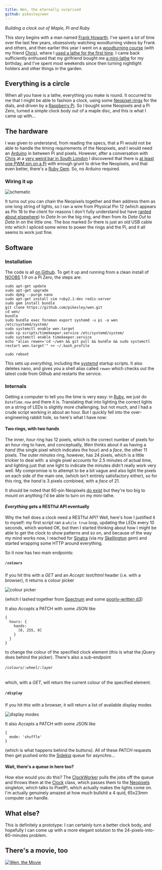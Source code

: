 ```yaml
---
title: Wen, the eternally surprised
github: pikesley/wen
---
```

_Building a clock out of Maple, Pi and Ruby_

This story begins with a man named [Frank Howarth](https://www.youtube.com/user/urbanTrash). I've spent a _lot_ of time over the last few years, obsessively watching woodturning videos by Frank and others, and then earlier this year I went on a [woodturning course](http://www.axminsterskillcentre.co.uk/course/Beginners-Woodturning-2-days-1.htm) (with my friend [Chris](https://twitter.com/elsmorian)), where I [used a lathe for the first time](https://www.flickr.com/photos/pikesley/albums/72157665435637176). I came back sufficiently enthused that my girlfriend bought me [a mini-lathe](http://www.chronos.ltd.uk/acatalog/copy_of_Lathes___Accessories.html) for my birthday, and I've spent most weekends since then turning nightlight holders and other things in the garden.

## Everything is a circle

When all you have is a lathe, everything you make is round. It occurred to me that I might be able to fashion a clock, using some [Neopixel rings](https://shop.pimoroni.com/products/adafruit-neopixel-ring-24-x-rgb-led-w-integrated-drivers) for the dials, and driven by a [Raspberry Pi](https://www.raspberrypi.org/products/pi-zero/). So I bought some Neopixels and a Pi Zero, turned a simple clock body out of a maple disc, and this is what I came up with...

## The hardware

I was given to understand, from reading the specs, that a Pi would not be able to handle the timing requirements of the Neopixels, and I would need an [Arduino](https://www.arduino.cc/en/Main/ArduinoBoardUno) in between Pi and pixels. However, after a conversation with [Chris](https://twitter.com/elsmorian) at a [very weird bar in South London](http://www.doitinlondon.co.uk/en/drink-and-food/little-nans-tropical-den-le-cocktail-bar-vient-se-nicher-a-peckham-19456) I discovered that there is [at least one PWM pin on a Pi](http://raspberrypi.stackexchange.com/questions/298/can-i-use-the-gpio-for-pulse-width-modulation-pwm) with enough grunt to drive the Neopixels, and that even better, there's a [Ruby Gem](https://github.com/TwP/pixel_pi). So, no Arduino required.

### Wiring it up

![schematic](http://svgur.com/i/DQ.svg)

It turns out you can chain the Neopixels together and then address them as one long string of lights, so I ran a wire from Physical Pin 12 (which appears as Pin 18 to the client for reasons I don't fully understand but have [ranted about elsewhere](https://www.youtube.com/watch?v=Dyg5tzi-H4s&feature=youtu.be&t=34m40s)) to _Data In_ on the big ring, and then from its _Data Out_ to _Data In_ on the little one. The box marked _5v_ there is just an old USB cable into which I spliced some wires to power the rings and the Pi, and it all seems to work just fine.

## Software

### Installation

The code is all [on Github](https://github.com/pikesley/wen). To get it up and running from a clean install of [NOOBS](https://www.raspberrypi.org/downloads/noobs/) 1.9 on a Pi Zero, the steps are:

    sudo apt-get update
    sudo apt-get upgrade
    sudo dpkg --purge nano
    sudo apt-get install vim ruby2.1-dev redis-server
    sudo gem install bundle
    git clone https://github.com/pikesley/wen.git
    cd wen/
    bundle
    sudo bundle exec foreman export systemd -u pi -a wen /etc/systemd/system/
    sudo systemctl enable wen.target
    sudo cp scripts/timekeeper.service /etc/systemd/system/
    sudo systemctl enable timekeeper.service
    echo "alias rewen='cd ~/wen && git pull && bundle && sudo systemctl restart wen.target'" >> ~/.bash_profile

    sudo reboot
    
This sets up _everything_, including the [systemd](https://wiki.debian.org/systemd) startup scripts. It also deletes nano, and gives you a shell alias called `rewen` which checks out the latest code from Github and restarts the service.

### Internals

Getting a computer to tell you the time is very easy: in [Ruby](https://www.ruby-lang.org/en/), we just do `DateTime.now` and there it is. Translating that into lighting the correct lights on a string of LEDs is slightly more challenging, but not much, and I had a crude script working in about an hour. But I quickly fell into the over-engineering rabbit hole, so here's what I have now:

#### Two rings, with two hands

The inner, _hour_ ring has 12 pixels, which is the correct number of pixels for an hour ring to have, and conceptually, _Wen_ thinks about it as having a _hand_ (the single pixel which indicates the hour) and a _face_, the other 11 pixels. The outer _minutes_ ring, however, has 24 pixels, which is a little trickier to deal with: a single pixel accounts for 2.5 minutes of actual time, and lighting just that one light to indicate the minutes didn't really work very well. My compromise is to attempt to be a bit vague and also light the pixels on each side of the main one, (which isn't entirely satisfactory either), so for this ring, the _hand_ is 3 pixels combined, with a _face_ of 21.

It should be noted that 60-pin Neopixels [do exist](https://www.adafruit.com/product/1768) but they're too big to mount on anything I'd be able to turn on my mini-lathe.

#### _Everything_ gets a RESTful API eventually

Why the hell does a clock need a RESTful API? Well, here's how I justified it to myself: my first script ran a `while true` loop, updating the LEDs every 10 seconds, which worked OK, but then I started thinking about how I might be able to get the clock to show patterns and so on, and because of the way my mind works now, I reached for [Sinatra](http://www.sinatrarb.com/) (via my [Skellington](http://sam.pikesley.org/projects/skellington/) gem) and started wrapping some HTTP around everything.

So it now has two main endpoints:

##### `/colours`

If you hit this with a _GET_ and an _Accept: text/html_ header (i.e. with a browser), it returns a colour picker

![colour picker](http://i.imgur.com/kmNWpPJ.png)

(which I lashed together from [Spectrum](https://bgrins.github.io/spectrum/) and some [poorly-written d3](https://github.com/pikesley/wen/blob/master/public/js/wen.js))

It also  _Accepts_ a PATCH with some JSON like

    { 
      hours: {
        hands: 
          [0, 255, 0] 
        } 
      }    
    }
    
to change the colour of the specified clock element (this is what the jQuery does behind the picker). There's also a sub-endpoint

###### `/colours/:wheel/:layer`

which, with a _GET_, will return the current colour of the specified element.

##### `/display`

If you hit _this_ with a browser, it will return a list of available display modes

![display modes](http://imgur.com/5OIm56s.png)

It also  _Accepts_ a PATCH with some JSON like

    {
      mode: 'shuffle'
    }
    
(which is what happens behind the buttons). All of these _PATCH_ requests then get pushed onto the [Sidekiq](http://sidekiq.org/) queue for asynchro...

#### Wait, there's a queue in here too?

How else would you do this? The [ClockWorker](https://github.com/pikesley/wen/blob/master/lib/wen/clock_worker.rb) pulls the jobs off the queue and throws them at the [Clock](https://github.com/pikesley/wen/blob/master/lib/wen/clock/clock.rb) class, which passes them to the [Neopixels](https://github.com/pikesley/wen/blob/master/lib/wen/clock/neopixels.rb) singleton, which talks to PixelPi, which actually makes the lights come on. I'm actually genuinely amazed at how much bullshit a 4 quid, 65x23mm computer can handle.

## What else?

This is definitely a prototype: I can certainly turn a better clock body, and hopefully I can come up with a more elegant solution to the 24-pixels-into-60-minutes problem.

## There's a movie, too

[![Wen, the Movie](http://i.imgur.com/GmuLpRC.png)](https://youtu.be/FGRnSwF10Dw)